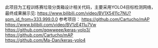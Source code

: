 此项目为工程训练赛垃圾分类箱设计相关代码，主要采用YOLO4目标检测网络，最终成果展示见:
https://www.bilibili.com/video/BV1X5411c7NU?spm_id_from=333.999.0.0
参考项目：
https://github.com/Cartucho/mAP  
https://www.bilibili.com/video/BV1zE411u7Vw
https://github.com/qqwweee/keras-yolo3/  
https://github.com/Cartucho/mAP  
https://github.com/Ma-Dan/keras-yolo4  

